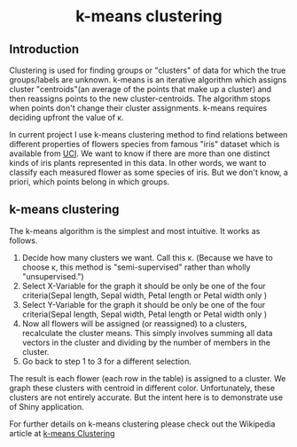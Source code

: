 
<?xml version="1.0" encoding="utf-8"?>
<!DOCTYPE html PUBLIC "-//W3C//DTD XHTML 1.0 Strict//EN"
"http://www.w3.org/TR/xhtml1/DTD/xhtml1-strict.dtd">
<html xmlns="http://www.w3.org/1999/xhtml" lang="en" xml:lang="en">
<head>
<title>k-means clustering</title>
<meta  http-equiv="Content-Type" content="text/html;charset=utf-8" />
<meta  name="generator" content="Org-mode" />
<style type="text/css">
 <!--/*--><![CDATA[/*><!--*/
  .title  { text-align: center; }
  .todo   { font-family: monospace; color: red; }
  .done   { color: green; }
  .tag    { background-color: #eee; font-family: monospace;
            padding: 2px; font-size: 80%; font-weight: normal; }
  .timestamp { color: #bebebe; }
  .timestamp-kwd { color: #5f9ea0; }
  .right  { margin-left: auto; margin-right: 0px;  text-align: right; }
  .left   { margin-left: 0px;  margin-right: auto; text-align: left; }
  .center { margin-left: auto; margin-right: auto; text-align: center; }
  .underline { text-decoration: underline; }
  #postamble p, #preamble p { font-size: 90%; margin: .2em; }
  p.verse { margin-left: 3%; }
  pre {
    border: 1px solid #ccc;
    box-shadow: 3px 3px 3px #eee;
    padding: 8pt;
    font-family: monospace;
    overflow: auto;
    margin: 1.2em;
  }
  pre.src {
    position: relative;
    overflow: visible;
    padding-top: 1.2em;
  }
  pre.src:before {
    display: none;
    position: absolute;
    background-color: white;
    top: -10px;
    right: 10px;
    padding: 3px;
    border: 1px solid black;
  }
  pre.src:hover:before { display: inline;}
  pre.src-sh:before    { content: 'sh'; }
  pre.src-bash:before  { content: 'sh'; }
  pre.src-emacs-lisp:before { content: 'Emacs Lisp'; }
  pre.src-R:before     { content: 'R'; }
  pre.src-perl:before  { content: 'Perl'; }
  pre.src-java:before  { content: 'Java'; }
  pre.src-sql:before   { content: 'SQL'; }

  table { border-collapse:collapse; }
  caption.t-above { caption-side: top; }
  caption.t-bottom { caption-side: bottom; }
  td, th { vertical-align:top;  }
  th.right  { text-align: center;  }
  th.left   { text-align: center;   }
  th.center { text-align: center; }
  td.right  { text-align: right;  }
  td.left   { text-align: left;   }
  td.center { text-align: center; }
  dt { font-weight: bold; }
  .footpara:nth-child(2) { display: inline; }
  .footpara { display: block; }
  .footdef  { margin-bottom: 1em; }
  .figure { padding: 1em; }
  .figure p { text-align: center; }
  .inlinetask {
    padding: 10px;
    border: 2px solid gray;
    margin: 10px;
    background: #ffffcc;
  }
  #org-div-home-and-up
   { text-align: right; font-size: 70%; white-space: nowrap; }
  textarea { overflow-x: auto; }
  .linenr { font-size: smaller }
  .code-highlighted { background-color: #ffff00; }
  .org-info-js_info-navigation { border-style: none; }
  #org-info-js_console-label
    { font-size: 10px; font-weight: bold; white-space: nowrap; }
  .org-info-js_search-highlight
    { background-color: #ffff00; color: #000000; font-weight: bold; }
  /*]]>*/-->
</style>


</head>
<body>
<div id="content">
<h1 class="title">k-means clustering</h1>

<div class="summary"><h2>Introduction</h2>
<p>
Clustering is used for finding groups or "clusters" of data for which 
the true groups/labels are unknown. k-means is an iterative algorithm 
which assigns cluster "centroids"(an average of the points that make up a cluster)
 and then reassigns points to the new cluster-centroids. The algorithm stops when points
don't change their cluster assignments. k-means requires deciding upfront the value of &kappa;.
</p>

<p>
In current project I use k-means clustering method to find relations between different properties of flowers species from famous "iris" dataset which is available from <a href="http://archive.ics.uci.edu/ml/datasets/Iris">UCI</a>. We want to know if there are more than one distinct kinds of iris plants represented in this data. In other words, we want to classify each measured flower as some species of iris. But we don't know, a
priori, which points belong in which groups.
</p>

</div>
</div>
<div id="outline-container-sec-2" class="outline-2">
<h2 id="sec-2">k-means clustering</h2>
<div class="outline-text-2" id="text-2">
<p>
The k-means algorithm is the simplest and most intuitive. It works as
follows.
</p>

<ol class="org-ol">
<li>Decide how many clusters we want. Call this &kappa;. (Because we have
to choose &kappa;, this method is "semi-supervised" rather than
wholly "unsupervised.")
</li>

<li>Select X-Variable for the graph it should be only be one of the four criteria(Sepal length, Sepal width, Petal length or Petal width only )
</li>

<li>Select Y-Variable for the graph it should be only be one of the four criteria(Sepal length, Sepal width, Petal length or Petal width only )
</li>

<li>Now all flowers will be assigned (or reassigned) to a
clusters, recalculate the cluster means. This simply involves
summing all data vectors in the cluster and dividing by the
number of members in the cluster.
</li>

<li>Go back to step 1 to 3 for a different selection.
</li>
</ol>
<p>
The result is each flower (each row in the table) is assigned to a
cluster. We graph these clusters with centroid in different color.
Unfortunately, these clusters are not entirely accurate. But the intent here is to demonstrate use of Shiny application.
</p>
<p>
For further details on k-means clustering please check out the Wikipedia article at <a href="http://en.wikipedia.org/wiki/K-means_clustering "> k-means Clustering </a>
</p>
</body>
</html>

